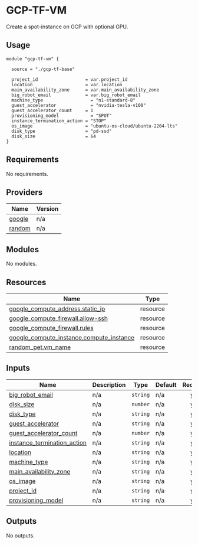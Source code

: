 # GCP-TF-VM

Create a spot-instance on GCP with optional GPU.


## Usage

```hcl
module "gcp-tf-vm" {

  source = "./gcp-tf-base"

  project_id                  = var.project_id
  location                    = var.location
  main_availability_zone      = var.main_availability_zone
  big_robot_email             = var.big_robot_email
  machine_type 		            = "n1-standard-8"
  guest_accelerator 	        = "nvidia-tesla-v100"
  guest_accelerator_count     = 1
  provisioning_model 	        = "SPOT"
  instance_termination_action = "STOP"
  os_image                    = "ubuntu-os-cloud/ubuntu-2204-lts"
  disk_type                   = "pd-ssd"
  disk_size                   = 64
}
```

<!-- BEGIN_TF_DOCS -->
## Requirements

No requirements.

## Providers

| Name | Version |
|------|---------|
| <a name="provider_google"></a> [google](#provider\_google) | n/a |
| <a name="provider_random"></a> [random](#provider\_random) | n/a |

## Modules

No modules.

## Resources

| Name | Type |
|------|------|
| [google_compute_address.static_ip](https://registry.terraform.io/providers/hashicorp/google/latest/docs/resources/compute_address) | resource |
| [google_compute_firewall.allow-ssh](https://registry.terraform.io/providers/hashicorp/google/latest/docs/resources/compute_firewall) | resource |
| [google_compute_firewall.rules](https://registry.terraform.io/providers/hashicorp/google/latest/docs/resources/compute_firewall) | resource |
| [google_compute_instance.compute_instance](https://registry.terraform.io/providers/hashicorp/google/latest/docs/resources/compute_instance) | resource |
| [random_pet.vm_name](https://registry.terraform.io/providers/hashicorp/random/latest/docs/resources/pet) | resource |

## Inputs

| Name | Description | Type | Default | Required |
|------|-------------|------|---------|:--------:|
| <a name="input_big_robot_email"></a> [big\_robot\_email](#input\_big\_robot\_email) | n/a | `string` | n/a | yes |
| <a name="input_disk_size"></a> [disk\_size](#input\_disk\_size) | n/a | `number` | n/a | yes |
| <a name="input_disk_type"></a> [disk\_type](#input\_disk\_type) | n/a | `string` | n/a | yes |
| <a name="input_guest_accelerator"></a> [guest\_accelerator](#input\_guest\_accelerator) | n/a | `string` | n/a | yes |
| <a name="input_guest_accelerator_count"></a> [guest\_accelerator\_count](#input\_guest\_accelerator\_count) | n/a | `number` | n/a | yes |
| <a name="input_instance_termination_action"></a> [instance\_termination\_action](#input\_instance\_termination\_action) | n/a | `string` | n/a | yes |
| <a name="input_location"></a> [location](#input\_location) | n/a | `string` | n/a | yes |
| <a name="input_machine_type"></a> [machine\_type](#input\_machine\_type) | n/a | `string` | n/a | yes |
| <a name="input_main_availability_zone"></a> [main\_availability\_zone](#input\_main\_availability\_zone) | n/a | `string` | n/a | yes |
| <a name="input_os_image"></a> [os\_image](#input\_os\_image) | n/a | `string` | n/a | yes |
| <a name="input_project_id"></a> [project\_id](#input\_project\_id) | n/a | `string` | n/a | yes |
| <a name="input_provisioning_model"></a> [provisioning\_model](#input\_provisioning\_model) | n/a | `string` | n/a | yes |

## Outputs

No outputs.
<!-- END_TF_DOCS -->
